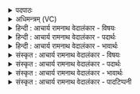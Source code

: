 <details><summary>पदपाठः</summary>

अ꣡पि꣢꣯बत्। क꣣द्रु꣡वः꣢। क꣣त्। द्रु꣡वः꣢꣯। सु꣣त꣢म्। इ꣡न्द्रः꣢꣯। स꣣ह꣡स्र꣢बाह्वे। स꣣ह꣡स्र꣢। बा꣣ह्वे। त꣡त्र꣢꣯। अ꣣ददिष्ट। पौँ꣡स्य꣢꣯म्। । १३१।
</details>

<details><summary>अधिमन्त्रम् (VC)</summary>

- इन्द्रः
- त्रिशोकः काण्वः
- गायत्री
- षड्जः
- ऐन्द्रं काण्डम्
</details>

<details><summary>हिन्दी : आचार्य रामनाथ वेदालंकार - विषयः</summary>

स्तोता को परमेश्वर की भक्ति से क्या प्राप्त होता है, यह कहते हैं।
</details>

<details><summary>हिन्दी : आचार्य रामनाथ वेदालंकार - पदार्थः</summary>

पदार्थान्वयभाषाः -  (इन्द्रः) विघ्नविदारक, बलदायक परमेश्वर (सहस्रबाह्वे) काम, कोध्र आदि हजार भुजाओंवाले पापरूप दैत्य को मारने के लिए (कद्रुवः) क्रियाशील अथवा स्तुतिशील मनुष्य के (सुतम्) भक्तिरूप सोमरस को (अपिबत्) पीता है, और (तत्र) उस मनुष्य को (पौंस्यम्) बल, पौरुष (अददिष्ट) प्रदान करता है ॥७॥
</details>

<details><summary>हिन्दी : आचार्य रामनाथ वेदालंकार - भावार्थः</summary>

भावार्थभाषाः -  मनुष्य बड़ा ही निर्बल है, काम-कोध्र आदि सहस्र बाहुओंवाला पापरूप दैत्य उसे अपने वश में करना चाहता है। मनुष्य क्रियाशील और पुरुषार्थी होकर भक्तवत्सल, विपत्तिभञ्जक, शक्तिदायक परमात्मा की उपासना करके उससे बल का सञ्चय कर उस सहस्रबाहु शत्रु को प्रताडित करे ॥७॥ यहाँ अपनी कल्पना से ही किसी ने कद्रु नाम की भार्या, किसी ने कद्रु नामक यजमान, किसी ने कद्रु नाम का ऋषि और किसी ने कद्रु नाम का राजा मान लिया है। परस्पर विरुद्ध उनके वचन ही एक-दूसरे की बात को काट देते हैं। असल में तो वेद में लौकिक इतिहास को खोजना खरगोश के सींग लगाने के प्रयत्न के समान निरर्थक ही है, अतः नैरुक्त पद्धति ही श्रेयस्कर है ॥७॥
</details>

<details><summary>संस्कृत : आचार्य रामनाथ वेदालंकार - विषयः</summary>

अथ स्तोता परमेश्वरभक्त्या किं प्राप्नोतीत्याह।
</details>

<details><summary>संस्कृत : आचार्य रामनाथ वेदालंकार - पदार्थः</summary>

पदार्थान्वयभाषाः -  (इन्द्रः) विघ्नविदारको बलदायकः परमेश्वरः (सहस्रबाह्वे२) सहस्रं बहवः कामक्रोधाद्याः बाहवः शाखाप्रशाखाः यस्य सः सहस्रबाहुः पापरूपो दैत्यः तस्मै, तं हन्तुमित्यर्थः। क्रियार्थोपपदस्य च कर्मणि स्थानिनः अ० २।३।१४ इति चतुर्थी। सहस्रबाहवे इति प्राप्ते जसादिषु छन्दसि वावचनं प्राङ् णौ चङ्युपधाया ह्रस्वः अ० ७।३।१०९ वा० इति गुणस्य विकल्पनात् तदभावे यणादेशः। (कद्रुवः३) यः कवते गच्छति क्रियाशीलो भवति, यद्वा यः कवते स्तौति स कद्रुः तस्य पुरुषार्थिनः स्तोतुर्वा जनस्य। कवते गतिकर्मा। निघं० २।१४, कुङ् शब्दे भ्वादिः। कद्रुशब्दस्य जत्र्वादिगणे पाठात् जत्र्वादयश्च उ० ४।१०३ इत्यनेन रुः प्रत्ययः, गुणेऽवादेशे वकारस्य दकारश्च। (सुतम्) अभिषुतं भक्तिरूपं सोमरसम् (अपिबत्) पिबति, (तत्र) तस्मिन् जने च (पौंस्यम्) पुंसि भवं पौंस्यं बलम्। पौंस्यानि इति बलनामसु पठितम्। निघं० २।९। (अददिष्ट४) ददाति दद दाने, कालसामान्ये लुङ् ॥७॥
</details>

<details><summary>संस्कृत : आचार्य रामनाथ वेदालंकार - भावार्थः</summary>

भावार्थभाषाः -  मानवोऽयमतिनिर्बलः, कामक्रोधादिसहस्रबाहुमान् पापरूपो दैत्यस्तं स्ववशं चिकीर्षति। मानवः क्रियाशीलः पुरुषार्थी च भूत्वा भक्तवत्सलं, विपत्तिविदारकं, शक्तिदायकं परमात्मानं समुपास्य, ततो बलं संचित्य तं सहस्रबाहुं शत्रुं प्रताडयेत् ॥७॥ अत्र स्वकल्पनयैव केनचित् कद्रूर्नाम भार्या, अपरेण कद्रुर्नाम यजमानः, अन्येन कद्रुर्नाम ऋषिः, इतरेण च कद्रुर्नाम राजा स्वीकृतः। इतरेतरविरुद्धानि तद्वचांसि परस्परमेव खण्डयन्ति। वस्तुतस्तु वेदे लौकिकेतिहासान्वेषणम् शशे विषाणरोपणप्रयासवन्निरर्थकमेवेति नैरुक्तपद्धतिरेव श्रेयसी ॥७॥
</details>

<details><summary>संस्कृत : आचार्य रामनाथ वेदालंकार - पादटिप्पनी</summary>

टिप्पणी:   १. ऋ० ८।४५।२६ अत्रादेदिष्ट पौंस्यम् इति पाठः। २. सहस्रं बाहवः कर्तारो यत्र तत् सहस्रबाहु सत्रम्, तस्मिन् पीतवानित्यर्थः—इति वि०। यः सहस्रं वहति प्रापयति ददातीति सहस्रबाहुः। सहस्रं बाहवो यस्य सन्तीत्यपरे—इति भ०। सहस्रबाह्वाख्यं शत्रुमहन्निति शेषः—इति सा०। ३. कद्रूर्नाम काश्यपस्य भार्या, तस्याः स्वभूतं सुतम् अभिषुतं सोमम्—इति वि०। कद्रुवः कद्र्वाख्यस्य यजमानस्य—इति भ०। कद्रुनामकस्य ऋषेः—इति सा०। ४. अददिष्ट अत्यर्थं दृश्यते, वर्ण्यते इत्यर्थः। केन ? सामर्थ्यान्मन्त्रैः—इति वि०। दिशतेर्वा ददातेर्वा रूपम्। अददिष्टेति अदिशदिति वा अददादिति वा। दीद्यतेः दीप्तिकर्मणो रूपमेतदित्यपरे। अदीपयदिति वा—इति भ०। आददिष्ट आदीप्यत—इति सा०।
</details>